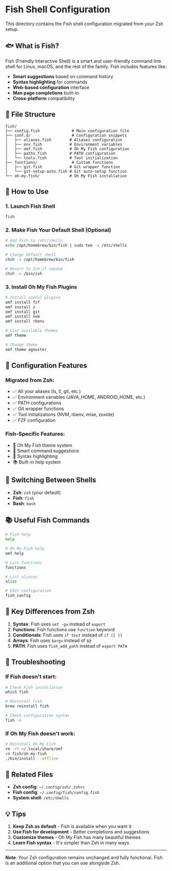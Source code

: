 # Fish Shell Configuration

This directory contains the Fish shell configuration migrated from your Zsh setup.

## 🐟 What is Fish?

Fish (Friendly Interactive Shell) is a smart and user-friendly command line shell for Linux, macOS, and the rest of the family. Fish includes features like:

- **Smart suggestions** based on command history
- **Syntax highlighting** for commands
- **Web-based configuration** interface
- **Man page completions** built-in
- **Cross-platform** compatibility

## 📁 File Structure

```
fish/
├── config.fish              # Main configuration file
├── conf.d/                  # Configuration snippets
│   ├── aliases.fish        # Aliases configuration
│   ├── env.fish            # Environment variables
│   ├── omf.fish            # Oh My Fish configuration
│   ├── paths.fish          # PATH configuration
│   └── tools.fish          # Tool initialization
├── functions/               # Custom functions
│   ├── git.fish            # Git wrapper function
│   └── git-setup-auto.fish # Git auto-setup function
└── oh-my-fish/             # Oh My Fish installation
```

## 🚀 How to Use

### 1. **Launch Fish Shell**
```bash
fish
```

### 2. **Make Fish Your Default Shell (Optional)**
```bash
# Add Fish to /etc/shells
echo /opt/homebrew/bin/fish | sudo tee -a /etc/shells

# Change default shell
chsh -s /opt/homebrew/bin/fish

# Revert to Zsh if needed
chsh -s /bin/zsh
```

### 3. **Install Oh My Fish Plugins**
```bash
# Install useful plugins
omf install fzf
omf install z
omf install git
omf install nvm
omf install rbenv

# List available themes
omf theme

# Change theme
omf theme agnoster
```

## 🔧 Configuration Features

### **Migrated from Zsh:**
- ✅ All your aliases (ls, ll, git, etc.)
- ✅ Environment variables (JAVA_HOME, ANDROID_HOME, etc.)
- ✅ PATH configurations
- ✅ Git wrapper functions
- ✅ Tool initializations (NVM, rbenv, mise, zoxide)
- ✅ FZF configuration

### **Fish-Specific Features:**
- 🎨 Oh My Fish theme system
- 🚀 Smart command suggestions
- 🌈 Syntax highlighting
- 📚 Built-in help system

## 🔄 Switching Between Shells

- **Zsh**: `zsh` (your default)
- **Fish**: `fish`
- **Bash**: `bash`

## 📚 Useful Fish Commands

```bash
# Fish help
help

# Oh My Fish help
omf help

# List functions
functions

# List aliases
alias

# Edit configuration
fish_config
```

## 🎯 Key Differences from Zsh

1. **Syntax**: Fish uses `set -gx` instead of `export`
2. **Functions**: Fish functions use `function` keyword
3. **Conditionals**: Fish uses `if test` instead of `if [[ ]]`
4. **Arrays**: Fish uses `$argv` instead of `$@`
5. **PATH**: Fish uses `fish_add_path` instead of `export PATH`

## 🚨 Troubleshooting

### **If Fish doesn't start:**
```bash
# Check Fish installation
which fish

# Reinstall Fish
brew reinstall fish

# Check configuration syntax
fish -n
```

### **If Oh My Fish doesn't work:**
```bash
# Reinstall Oh My Fish
rm -rf ~/.local/share/omf
cd fish/oh-my-fish
./bin/install --offline
```

## 🔗 Related Files

- **Zsh config**: `~/.config/zsh/.zshrc`
- **Fish config**: `~/.config/fish/config.fish`
- **System shell**: `/etc/shells`

## 💡 Tips

1. **Keep Zsh as default** - Fish is available when you want it
2. **Use Fish for development** - Better completions and suggestions
3. **Customize themes** - Oh My Fish has many beautiful themes
4. **Learn Fish syntax** - It's simpler than Zsh in many ways

---

**Note**: Your Zsh configuration remains unchanged and fully functional. Fish is an additional option that you can use alongside Zsh.
